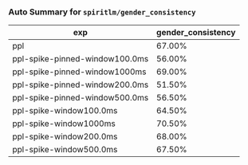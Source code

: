 ### Auto Summary for `spiritlm/gender_consistency`

<!-- AUTO-GEN: SPLIT TABLE -->
| exp | gender_consistency |
| --- | --- |
| ppl | 67.00% |
| ppl-spike-pinned-window100.0ms | 56.00% |
| ppl-spike-pinned-window1000ms | 69.00% |
| ppl-spike-pinned-window200.0ms | 51.50% |
| ppl-spike-pinned-window500.0ms | 56.50% |
| ppl-spike-window100.0ms | 64.50% |
| ppl-spike-window1000ms | 70.50% |
| ppl-spike-window200.0ms | 68.00% |
| ppl-spike-window500.0ms | 67.50% |
<!-- AUTO-GEN: SPLIT TABLE -->
